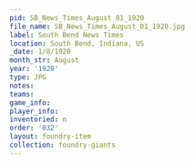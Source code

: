 ```yaml
---
pid: SB_News_Times_August_01_1920
file_name: SB_News_Times_August_01_1920.jpg
label: South Bend News Times
location: South Bend, Indiana, US
_date: 1/8/1920
month_str: August
year: '1920'
type: JPG
notes: 
teams: 
game_info: 
player_info: 
inventoried: n
order: '032'
layout: foundry-item
collection: foundry-giants
---
```

